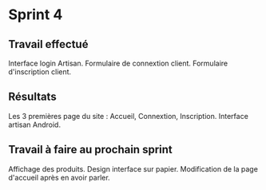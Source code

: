 # Sprint 4

## Travail effectué
Interface login Artisan.
Formulaire de connextion client.
Formulaire d'inscription client.
## Résultats
Les 3 premières page du site : Accueil, Connextion, Inscription.
Interface artisan Android.

## Travail à faire au prochain sprint
Affichage des produits.
Design interface sur papier.
Modification de la page d'accueil après en avoir parler.